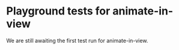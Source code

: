 # Playground tests for animate-in-view
We are still awaiting the first test run for animate-in-view.
